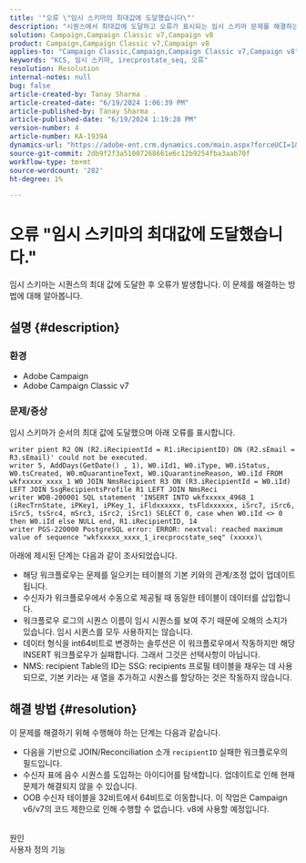 ```yaml
---
title: '"오류 \"임시 스키마의 최대값에 도달했습니다\"'
description: "시퀀스에서 최대값에 도달하고 오류가 표시되는 임시 스키마 문제를 해결하는 방법을 알아봅니다."
solution: Campaign,Campaign Classic v7,Campaign v8
product: Campaign,Campaign Classic v7,Campaign v8
applies-to: "Campaign Classic,Campaign,Campaign Classic v7,Campaign v8"
keywords: "KCS, 임시 스키마, irecprostate_seq, 오류"
resolution: Resolution
internal-notes: null
bug: false
article-created-by: Tanay Sharma .
article-created-date: "6/19/2024 1:06:39 PM"
article-published-by: Tanay Sharma .
article-published-date: "6/19/2024 1:19:28 PM"
version-number: 4
article-number: KA-19394
dynamics-url: "https://adobe-ent.crm.dynamics.com/main.aspx?forceUCI=1&pagetype=entityrecord&etn=knowledgearticle&id=522629bf-3c2e-ef11-840b-6045bd0065b6"
source-git-commit: 2db9f2f3a51007268661e6c12b9254fba3aab70f
workflow-type: tm+mt
source-wordcount: '282'
ht-degree: 1%

---
```


# 오류 &quot;임시 스키마의 최대값에 도달했습니다.&quot;


임시 스키마는 시퀀스의 최대 값에 도달한 후 오류가 발생합니다. 이 문제를 해결하는 방법에 대해 알아봅니다.

## 설명 {#description}


### 환경

- Adobe Campaign
- Adobe Campaign Classic v7


### 문제/증상

임시 스키마가 순서의 최대 값에 도달했으며 아래 오류를 표시합니다.


```
writer pient R2 ON (R2.iRecipientId = R1.iRecipientID) ON (R2.sEmail = R3.sEmail)' could not be executed.
writer 5, AddDays(GetDate() , 1), W0.iId1, W0.iType, W0.iStatus, W0.tsCreated, W0.mQuarantineText, W0.iQuarantineReason, W0.iId FROM wkfxxxxx_xxxx_1 W0 JOIN NmsRecipient R3 ON (R3.iRecipientId = W0.iId) LEFT JOIN SsgRecipientsProfile R1 LEFT JOIN NmsReci
writer WDB-200001 SQL statement 'INSERT INTO wkfxxxxx_4968_1 (iRecTrnState, iPKey1, iPKey_1, iFldxxxxxx, tsFldxxxxxx, iSrc7, iSrc6, iSrc5, tsSrc4, mSrc3, iSrc2, iSrc1) SELECT 0, case when W0.iId <> 0 then W0.iId else NULL end, R1.iRecipientID, 14
writer PGS-220000 PostgreSQL error: ERROR: nextval: reached maximum value of sequence "wkfxxxxx_xxxx_1_irecprocstate_seq" (xxxxx)\
```


아래에 제시된 단계는 다음과 같이 조사되었습니다.

- 해당 워크플로우는 문제를 일으키는 테이블의 기본 키와의 관계/조정 없이 업데이트됩니다.
- 수신자가 워크플로우에서 수동으로 제공될 때 동일한 테이블이 데이터를 삽입합니다.
- 워크플로우 로그의 시퀀스 이름이 임시 시퀀스를 보여 주기 때문에 오해의 소지가 있습니다. 임시 시퀀스를 모두 사용하지는 않습니다.
- 데이터 형식을 int64비트로 변경하는 솔루션은 이 워크플로우에서 작동하지만 해당 INSERT 워크플로우가 실패합니다. 그래서 그것은 선택사항이 아닙니다.
- NMS: recipient Table의 ID는 SSG: recipients 프로필 테이블을 채우는 데 사용되므로, 기본 키라는 새 열을 추가하고 시퀀스를 할당하는 것은 작동하지 않습니다.



## 해결 방법 {#resolution}


이 문제를 해결하기 위해 수행해야 하는 단계는 다음과 같습니다.

- 다음을 기반으로 JOIN/Reconciliation 소개 `recipientID` 실패한 워크플로우의 필드입니다.
- 수신자 표에 음수 시퀀스를 도입하는 아이디어를 탐색합니다. 업데이트로 인해 현재 문제가 해결되지 않을 수 있습니다.
- OOB 수신자 테이블을 32비트에서 64비트로 이동합니다. 이 작업은 Campaign v6/v7의 코드 제한으로 인해 수행할 수 없습니다. v8에 사용할 예정입니다.

<br>원인<br>
사용자 정의 기능
